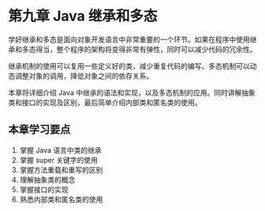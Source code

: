 # 第九章 Java 继承和多态

学好继承和多态是面向对象开发语言中非常重要的一个环节。如果在程序中使用继承和多态得当，整个程序的架构将变得非常有弹性，同时可以减少代码的冗余性。

继承机制的使用可以复用一些定义好的类，减少重复代码的编写。多态机制可以动态调整对象的调用，降低对象之间的依存关系。

本章将详细介绍 Java 中继承的语法和实现，以及多态机制的应用。同时讲解抽象类和接口的实现及区别，最后简单介绍内部类和匿名类的使用。

## 本章学习要点

1.  掌握 Java 语言中类的继承
2.  掌握 super 关键字的使用
3.  掌握方法重载和重写的区别
4.  理解抽象类的概念
5.  掌握接口的实现
6.  熟悉内部类和匿名类的使用